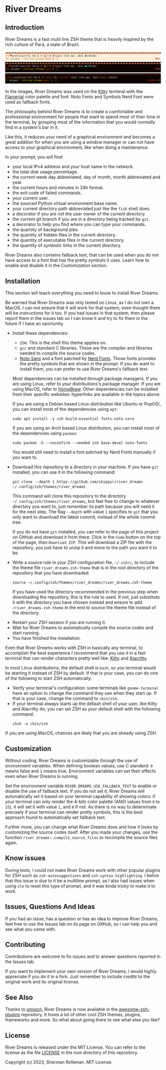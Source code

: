 <h1>River Dreams</h1>
	<h2>Introduction</h2>
		<p>River Dreams is a fast multi line ZSH theme that is heavily inspired by the rich culture of Pará, a state of Brazil.</p>
		<img src="./images/image_0.png"/>
		<img src="./images/image_1.png"/>
		<img src="./images/image_2.png"/>
		<p>In the images, River Dreams was used on the <a href="https://github.com/kovidgoyal/kitty">Kitty</a> terminal with the <a href="https://github.com/skippyr/flamerial">Flamerial</a> color palette and <a href="https://fonts.google.com/specimen/Inconsolata"></a> font. Noto Fonts and Symbols Nerd Font were used as fallback fonts.</p>
		<p>The philosophy behind River Dreams is to create a comfortable and professional environment for people that want to spend most of their time in the terminal, by grouping most of the information that you would normally find in a system's bar in it.</p>
		<p>Like this, it reduces your need of a graphical environment and becomes a great addition for when you are using a window manager or can not have access to your graphical environment, like when doing a maintenance.</p>
		<p>In your prompt, you will find:</p>
		<ul>
			<li>your local IPv4 address and your host name in the network.</li>
			<li>the total disk usage percentage.</li>
			<li>the current week day abbreviated, day of month, month abbreviated and year.</li>
			<li>the current hours and minutes in 24h format.</li>
			<li>the exit code of failed commands.</li>
			<li>your current user.</li>
			<li>the sourced Python virtual environment base name.</li>
			<li>your current directory path abbreviated just like the <code>fish</code> shell does.</li>
			<li>a decorator if you are not the user owner of the current directory.</li>
			<li>the current git branch if you are in a directory being tracked by <code>git</code>.</li>
			<li>a decorator to help you find where you can type your commands.</li>
			<li>the quantity of background jobs.</li>
			<li>the quantity of hidden files in the current directory.</li>
			<li>the quantity of executable files in the current directory.</li>
			<li>the quantity of symbolic links in the current directory.</li>
		</ul>
		<p>River Dreams also contains fallback text, that can be used when you do not have access to a font that has the pretty symbols it uses. Learn how to enable and disable it in the Customization section.</p>
	<h2>Installation</h2>
		<p>This section will teach everything you need to know to install River Dreams.</p>
		<p>Be warned that River Dreams was only tested on Linux, as I do not own a MacOS. I can not ensure that it will work for that system, even thought there will be instructions for it too. If you had issues in that system, then please report them in the issues tab so I can know it and try to fix them in the future if I have an oportunity.</p>
		<ul>
			<li>Install these dependencies:</li>
				<ul>
					<li><code>ZSH</code>. This is the shell this theme applies on.</li>
					<li><code>gcc</code> and standard C libraries. These are the compiler and libraries needed to compile the source codes.</li>
					<li><a href="https://fonts.google.com/noto/specimen/Noto+Sans">Noto Sans</a> and a font patched by <a href="https://github.com/ryanoasis/nerd-fonts">Nerd Fonts</a>. Those fonts provides the pretty symbols that are shown in the prompt. If you do want to install them, you can prefer to use River Dreams's fallback text.</li>
				</ul>
				<p>Most dependencies can be installed through package managers. If you are using Linux, refer to your distributions's package manager. If you are using MacOS, refer to <a href="https://brew.sh">HomeBrew</a>. Other dependencies can be installed from their specific websites: hyperlinks are available in the topics above.</p>
				<p>If you are using a Debian based Linux distribution like Ubuntu or PopOS!, you can install most of the dependencies using <code>apt</code>:</p>
				<pre><code>sudo apt install -y zsh build-essential fonts-noto-core</code></pre>
				<p>If you are using an Arch based Linux distribution, you can install most of the dependencies using <code>pacman</code>:</p>
				<pre><code>sudo pacman -S --noconfirm --needed zsh base-devel noto-fonts</code></pre>
				<p>You would still need to install a font patched by Nerd Fonts manually if you want to.</p>
			<li>Download this repository to a directory in your machine. If you have <code>git</code> installed, you can use it in the following command:</li>
			<pre><code>git clone --depth 1 https://github.com/skippyr/river_dreams ~/.config/zsh/themes/river_dreams</code></pre>
			<p>This command will clone this repository to the directory <code>~/.config/zsh/themes/river_dreams</code>, but feel free to change to whatever directory you want to, just remember its path because you will need it for the next step. The flag <code>--depth</code> with value <code>1</code> specifies to <code>git</code> that you only want to download the latest commit, instead of the whole commit tree.</p>
			<p>If you do not have <code>git</code> installed, you can refer to the page of this project on GitHub and download it from there. Click in the <code>Code</code> button on the top of the page, then <code>Download ZIP</code>. This will download a ZIP file with the repository, you just have to unzip it and move to the path you want it to be.</p>
			<li>Write a source rule in your ZSH configuration file, <code>~/.zshrc</code>, to include the theme file <code>river_dreams.zsh-theme</code> that is in the root directory of the repository that you have downloaded.</li>
			<pre><code>source ~/.config/zsh/themes/river_dreams/river_dreams.zsh-theme</code></pre>
			<p>If you have used the directory recommended in the previous step when downloading the repository, this is the rule to used. If not, just substitute it with the directory you have chosen instead and ensure to add <code>/river_dreams.zsh-theme</code> in the end to source the theme file instead of the directory.</p>
			<li>Restart your ZSH session if you are running it.</li>
			<li>Wait for River Dreams to automatically compile the source codes and start running.</li>
			<li>You have finished the installation.</li>
		</ul>
		<p>Even that River Dreams works with ZSH in basically any terminal, to accomplish the best experience I recommend that you use it in a fast terminal that can render characters pretty well like: <a href="https://github.com/kovidgoyal/kitty">Kitty</a> and <a href="https://github.com/alacritty/alacritty">Alacritty</a>.</p>
		<p>In most Linux distributions, the default shell is <code>bash</code>, so you terminal would be starting it instead of ZSH by default. If that is your case, you can do one of the following to start ZSH automatically:</p>
		<ul>
			<li>Verify your terminal's configuration: some terminals like <code>gnome-terminal</code> have an option to change the command they use when they start up. If that is your case, change the command to <code>/bin/zsh</code>.</li>
			<li>If your terminal always starts up the default shell of your user, like Kitty and Alacritty do, you can set ZSH as your default shell with the following command:</li>
			<pre><code>chsh -s /bin/zsh</code></pre>
		</ul>
		<p>If you are using MacOS, chances are likely that you are already using ZSH.</p>
	<h2>Customization</h2>
		<p>Without coding, River Dreams is customizable through the use of environment variables. When defining boolean values, use C standard: <code>0</code> means false and <code>1</code> means true. Environment variables can set their effects even when River Dreams is running.</p>
		<p>Set the environment variable <code>RIVER_DREAMS_USE_FALLBACK_TEXT</code> to enable or disable the use of fallback text. If you do not set it, River Dreams will automatically set it based on your terminal capability of showing colors: if your terminal can only render the 4-bits color palette (ANSI values from <code>0</code> to <code>15</code>), it will set it with value <code>1</code>, and <code>0</code> if not. As there is no way to determinate precisely if your terminal can render pretty symbols, this is the best approach found to automatically set fallback text.</p>
		<p>Further more, you can change what River Dreams does and how it looks by customizing the source codes itself. After you made your changes, use the function <code>river_dreams::compile_source_files</code> to recompile the source files again.</p>
	<h2>Know issues</h2>
	<p>During tests, I could not make River Dreams work with other popular plugins for ZSH such as <code>zsh-autosuggestions</code> and <code>zsh-syntax-highlighting</code>. I belive that this issue is due to it be a multiline prompt, as I also had issues when using <code>zle</code> to reset this type of prompt, and it was kinda tricky to make it to work.</p>
	<h2>Issues, Questions And Ideas</h2>
		<p>If you had an issue, has a question or has an idea to improve River Dreams, feel free to use the Issues tab on its page on GitHub, so I can help you and see what you come with.</p>
	<h2>Contributing</h2>
		<p>Contributions are welcome to fix issues and to answer questions reported in the Issues tab.</p>
		<p>If you want to implement your own version of River Dreams, I would highly appreciate if you do it in a fork. Just remember to include credits to the original work and its original license.</p>
	<h2>See Also</h2>
		<p>Thanks to <a href="https://github.com/unixorn">unixorn</a>, River Dreams is now available in the <a href="https://github.com/unixorn/awesome-zsh-plugins">awesome-zsh-plugins</a> repository. It hosts a lot of other cool ZSH themes, plugins, frameworks and more. So what about going there to see what else you like?</p>
	<h2>License</h2>
		<p>River Dreams is released under the MIT License. You can refer to the license as the file <a href="https://github.com/skippyr/river_dreams/blob/main/LICENSE">LICENSE</a> in the root directory of this repository.</p>
		<p>Copyright (c) 2023, Sherman Rofeman. MIT License.</p>

